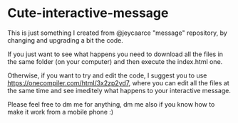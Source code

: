 # Cute-interactive-message
This is just something I created from @jeycaarce "message" repository, by changing and upgrading a bit the code. 

If you just want to see what happens you need to download all the files in the same folder (on your computer) and then execute the index.html one. 

Otherwise, if you want to try and edit the code, I suggest you to use https://onecompiler.com/html/3x2zp2yd7, where you can edit all the files at the same time and see imeditely what happens to your interactive message.

Please feel free to dm me for anything, dm me also if you know how to make it work from a mobile phone :) 
